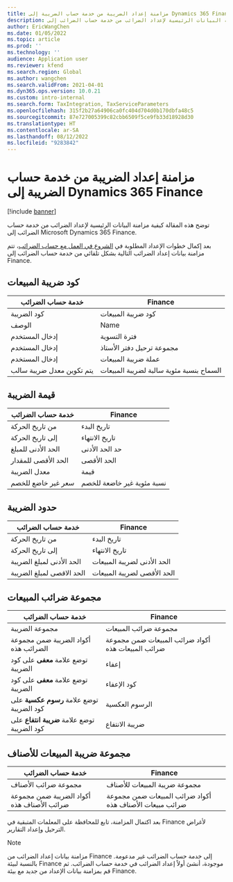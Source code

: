 ```yaml
---
title: مزامنة إعداد الضريبة من خدمة حساب الضريبة إلى Dynamics 365 Finance
description: توضح هذه المقالة كيفية مزامنة البيانات الرئيسية لإعداد الضرائب من خدمة حساب الضرائب إلى Microsoft Dynamics 365 Finance.
author: EricWangChen
ms.date: 01/05/2022
ms.topic: article
ms.prod: ''
ms.technology: ''
audience: Application user
ms.reviewer: kfend
ms.search.region: Global
ms.author: wangchen
ms.search.validFrom: 2021-04-01
ms.dyn365.ops.version: 10.0.21
ms.custom: intro-internal
ms.search.form: TaxIntegration, TaxServiceParameters
ms.openlocfilehash: 315f2b27a64906ca0fc404d704d0b170dbfa48c5
ms.sourcegitcommit: 87e727005399c82cbb6509f5ce9fb33d18928d30
ms.translationtype: HT
ms.contentlocale: ar-SA
ms.lasthandoff: 08/12/2022
ms.locfileid: "9283842"
---
```

# <a name="sync-the-tax-setup-from-the-tax-calculation-service-to-dynamics-365-finance"></a>مزامنة إعداد الضريبة من خدمة حساب الضريبة إلى Dynamics 365 Finance

[!include [banner](../includes/banner.md)]

توضح هذه المقالة كيفية مزامنة البيانات الرئيسية لإعداد الضرائب من خدمة حساب الضرائب إلى Microsoft Dynamics 365 Finance.

بعد إكمال خطوات الإعداد المطلوبة في [الشروع في العمل مع حساب الضرائب‬](global-get-started-with-tax-calculation-service.md)، تتم مزامنة بيانات إعداد الضرائب التالية بشكل تلقائي من خدمة حساب الضرائب إلى Finance.

## <a name="sales-tax-code"></a>كود ضريبة المبيعات

| خدمة حساب الضرائب           | Finance                             |
| --------------------------------- | ----------------------------------- |
| كود الضريبة‬                          | كود ضريبة المبيعات                      |
| ‏‏الوصف‬                       | Name                                |
| إدخال المستخدم                        | فترة التسوية                   |
| إدخال المستخدم                        | مجموعة ترحيل دفتر الأستاذ                |
| إدخال المستخدم                        | عملة ضريبة المبيعات                  |
| يتم تكوين معدل ضريبة سالب | السماح بنسبة مئوية سالبة لضريبة المبيعات |

## <a name="tax-value"></a>قيمة الضريبة

| خدمة حساب الضرائب | Finance                   |
| ----------------------- | ------------------------- |
| من تاريخ الحركة   | تاريخ البدء                 |
| إلى تاريخ الحركة     | تاريخ الانتهاء                   |
| الحد الأدنى للمبلغ          | حد الحد الأدنى             |
| الحد الأقصى للمقدار          | الحد الأقصى             |
| معدل الضريبة                | قيمة                     |
| سعر غير خاضع للخصم     | نسبة مئوية غير خاضعة للخصم |

## <a name="tax-limits"></a>حدود الضريبة

| خدمة حساب الضرائب | Finance           |
| ----------------------- | ----------------- |
| من تاريخ الحركة   | تاريخ البدء         |
| إلى تاريخ الحركة     | تاريخ الانتهاء           |
| الحد الأدنى لمبلغ الضريبة      | الحد الأدنى لضريبة المبيعات |
| الحد الاقصى لمبلغ الضريبة      | الحد الأقصى لضريبة المبيعات |

## <a name="sales-tax-group"></a>مجموعة ضرائب المبيعات

| خدمة حساب الضرائب                         | Finance                                    |
| ----------------------------------------------- | ------------------------------------------ |
| مجموعة الضريبة                                       | مجموعة ضرائب المبيعات                            |
| أكواد الضريبة ضمن مجموعة الضرائب هذه                  | أكواد ضرائب المبيعات ضمن مجموعة ضرائب المبيعات هذه |
| توضع علامة **معفى** على كود الضريبة         | إعفاء                                     |
| توضع علامة **معفى** على كود الضريبة         | كود الإعفاء                                |
| توضع علامة **رسوم عكسية** على كود الضريبة | الرسوم العكسية                             |
| توضع علامة **ضريبة انتفاع** على كود الضريبة        | ضريبة الانتفاع                                    |

## <a name="item-sales-tax-group"></a>مجموعة ضريبة المبيعات للأصناف

| خدمة حساب الضرائب             | Finance                                         |
| ----------------------------------- | ----------------------------------------------- |
| مجموعة ضرائب الأصناف                      | مجموعة ضريبة المبيعات للأصناف                            |
| أكواد الضريبة ضمن مجموعة ضرائب الأصناف هذه | أكواد ضرائب المبيعات ضمن مجموعة ضرائب مبيعات الأصناف هذه |

بعد اكتمال المزامنة، تابع للمحافظة على المعلمات المتبقية في Finance لأغراض الترحيل وإعداد التقارير.

> [!NOTE]
> مزامنة بيانات إعداد الضرائب من Finance إلى خدمة حساب الضرائب غير مدعومة. بالنسبة لبيئة Finance موجودة، أنشئ أولاً إعداد الضرائب في خدمة حساب الضرائب. ثم قم بمزامنة بيانات الإعداد من جديد مع بيئة Finance.
